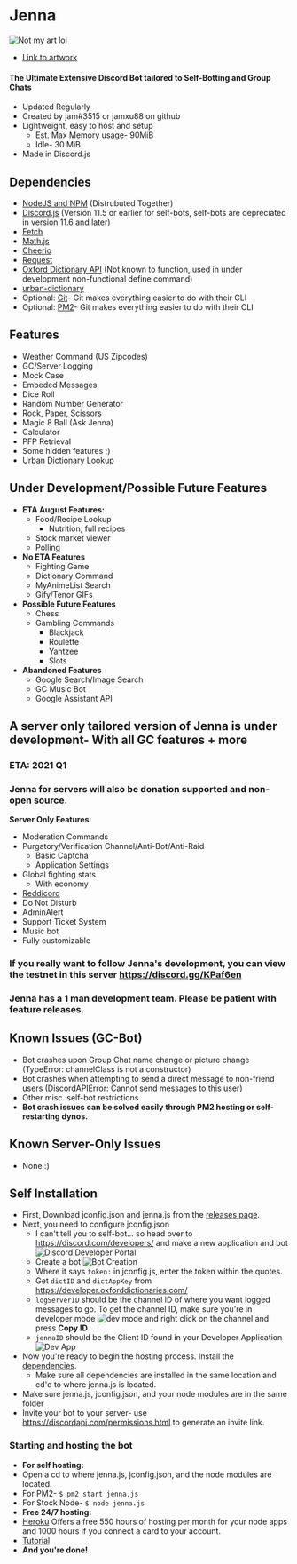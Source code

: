 # Jenna
![Not my art lol](https://cdn.discordapp.com/attachments/729757758332862535/737422906774126663/03387e22311e8dab20cd3eb23f212283_1.png)
* [Link to artwork](https://www.pinterest.com/pin/629870697860898632/?nic_v1=1a2e%2Bc%2F8ybPI%2B6IHEwuxBwDXGMn2MUvzKt5a6CCAagOFO3Zz%2BgWykMAID0rvU82eo2)
#### The Ultimate Extensive Discord Bot tailored to Self-Botting and Group Chats
* Updated Regularly
* Created by jam#3515 or jamxu88 on github
* Lightweight, easy to host and setup
  * Est. Max Memory usage- 90MiB
  * Idle- 30 MiB
* Made in Discord.js
## Dependencies
* [NodeJS and NPM](https://nodejs.org/en/) (Distrubuted Together)
* [Discord.js](https://www.npmjs.com/package/discord.js) (Version 11.5 or earlier for self-bots, self-bots are depreciated in version 11.6 and later)
* [Fetch](https://www.npmjs.com/package/fetch)
* [Math.js](https://www.npmjs.com/package/mathjs)
* [Cheerio](https://www.npmjs.com/package/cheerio)
* [Request](https://www.npmjs.com/package/request)
* [Oxford Dictionary API](https://www.npmjs.com/package/oxford-dictionary-api) (Not known to function, used in under development non-functional define command)
* [urban-dictionary](https://www.npmjs.com/package/urban-dictionary)
* Optional: [Git](https://git-scm.com/downloads)- Git makes everything easier to do with their CLI
* Optional: [PM2](https://www.npmjs.com/package/pm2)- Git makes everything easier to do with their CLI
## Features 
* Weather Command (US Zipcodes)
* GC/Server Logging
* Mock Case
* Embeded Messages
* Dice Roll
* Random Number Generator
* Rock, Paper, Scissors
* Magic 8 Ball (Ask Jenna)
* Calculator
* PFP Retrieval
* Some hidden features ;)
* Urban Dictionary Lookup
## Under Development/Possible Future Features
* **ETA August Features:**
  * Food/Recipe Lookup
    * Nutrition, full recipes
  * Stock market viewer
  * Polling
* **No ETA Features**
  * Fighting Game
  * Dictionary Command
  * MyAnimeList Search
  * Gify/Tenor GIFs
* **Possible Future Features**
  * Chess
  * Gambling Commands
    * Blackjack
    * Roulette
    * Yahtzee
    * Slots
* **Abandoned Features**
  * Google Search/Image Search
  * GC Music Bot
  * Google Assistant API
## A server only tailored version of Jenna is under development- With all GC features + more
### ETA: 2021 Q1
### Jenna for servers will also be donation supported and non-open source.
**Server Only Features**:
* Moderation Commands
* Purgatory/Verification Channel/Anti-Bot/Anti-Raid
  * Basic Captcha
  * Application Settings
* Global fighting stats
  * With economy
* [Reddicord](https://github.com/jamxu88/Reddicord)
* Do Not Disturb
* AdminAlert
* Support Ticket System
* Music bot
* Fully customizable
### If you really want to follow Jenna's development, you can view the testnet in this server https://discord.gg/KPaf6en
### Jenna has a 1 man development team. Please be patient with feature releases.
## Known Issues (GC-Bot)
* Bot crashes upon Group Chat name change or picture change (TypeError: channelClass is not a constructor)
* Bot crashes when attempting to send a direct message to non-friend users (DiscordAPIError: Cannot send messages to this user)
* Other misc. self-bot restrictions
* **Bot crash issues can be solved easily through PM2 hosting or self-restarting dynos.**
## Known Server-Only Issues
* None :)
## Self Installation
* First, Download jconfig.json and jenna.js from the [releases page](https://github.com/jamxu88/jenna/releases).
* Next, you need to configure jconfig.json
  * I can't tell you to self-bot... so head over to https://discord.com/developers/ and make a new application and bot
![Discord Developer Portal](https://cdn.discordapp.com/attachments/729757758332862535/737415172259577987/QAAAABJRU5ErkJggg.png)
  * Create a bot ![Bot Creation](https://cdn.discordapp.com/attachments/729757758332862535/737422656046891053/unknown.png)
  * Where it says `token:` in jconfig.js, enter the token within the quotes.
  * Get `dictID` and `dictAppKey` from https://developer.oxforddictionaries.com/
  * `logServerID` should be the channel ID of where you want logged messages to go. To get the channel ID, make sure you're in developer mode ![dev mode](https://cdn.discordapp.com/attachments/729757758332862535/737415741627957306/unknown.png) and right click on the channel and press **Copy ID**
  * `jennaID` should be the Client ID found in your Developer Application ![Dev App](https://cdn.discordapp.com/attachments/729757758332862535/737422836712603698/unknown.png)
* Now you're ready to begin the hosting process. Install the [dependencies](https://github.com/jamxu88/jenna#dependencies).
  * Make sure all dependencies are installed in the same location and cd'd to where jenna.js is located.
* Make sure jenna.js, jconfig.json, and your node modules are in the same folder
* Invite your bot to your server- use https://discordapi.com/permissions.html to generate an invite link.
### Starting and hosting the bot
* **For self hosting:**
* Open a cd to where jenna.js, jconfig.json, and the node modules are located.
* For PM2- `$ pm2 start jenna.js`
* For Stock Node- `$ node jenna.js`
* **Free 24/7 hosting:**
* [Heroku](https://www.heroku.com/) Offers a free 550 hours of hosting per month for your node apps and 1000 hours if you connect a card to your account.
* [Tutorial](https://www.youtube.com/watch?v=24zueyPoHMQ)
* **And you're done!**
